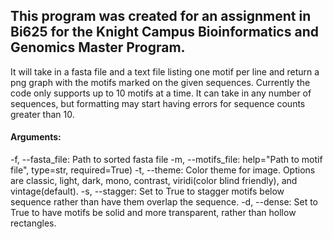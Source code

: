 ## This program was created for an assignment in Bi625 for the Knight Campus Bioinformatics and Genomics Master Program.

It will take in a fasta file and a text file listing one motif per line and return a png graph with the motifs marked on the given sequences.
Currently the code only supports up to 10 motifs at a time. It can take in any number of sequences, but formatting may start having errors for sequence counts greater than 10.

#### Arguments:

-f, --fasta_file: Path to sorted fasta file
-m, --motifs_file: help="Path to motif file", type=str, required=True)
-t, --theme: Color theme for image. 
            Options are classic, light, dark, mono, contrast, viridi(color blind friendly), and vintage(default).
-s, --stagger: Set to True to stagger motifs below sequence rather than have them overlap the sequence.
-d, --dense: Set to True to have motifs be solid and more transparent, rather than hollow rectangles.
